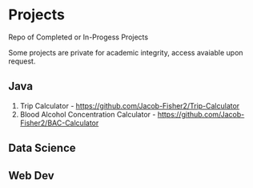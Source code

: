 # Projects
Repo of Completed or In-Progess Projects

Some projects are private for academic integrity, access avaiable upon request.

## Java
1. Trip Calculator - https://github.com/Jacob-Fisher2/Trip-Calculator
2. Blood Alcohol Concentration Calculator - https://github.com/Jacob-Fisher2/BAC-Calculator


## Data Science

## Web Dev
